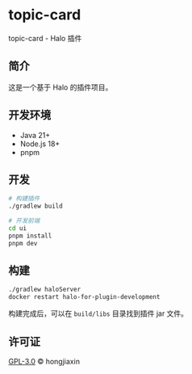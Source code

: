 # topic-card

topic-card - Halo 插件

## 简介

这是一个基于 Halo 的插件项目。

## 开发环境

- Java 21+
- Node.js 18+
- pnpm

## 开发

```bash
# 构建插件
./gradlew build

# 开发前端
cd ui
pnpm install
pnpm dev
```

## 构建

```bash
./gradlew haloServer
docker restart halo-for-plugin-development

```

构建完成后，可以在 `build/libs` 目录找到插件 jar 文件。

## 许可证

[GPL-3.0](./LICENSE) © hongjiaxin 

